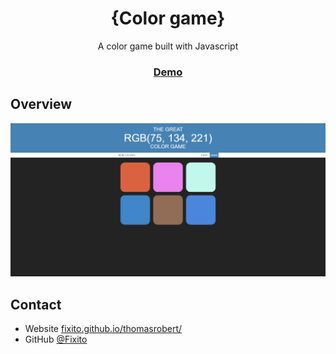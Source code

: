 <h1 align="center">{Color game}</h1>

<div align="center">
  A color game built with Javascript
</div>

<div align="center">
  <h3>
    <a href="https://thirsty-bell-acb3c6.netlify.app/">
      Demo
    </a>
  </h3>
</div>

<!-- OVERVIEW -->

## Overview

![screenshot](img/overview.PNG)

## Contact

- Website [fixito.github.io/thomasrobert/](https://fixito.github.io/thomasrobert/)
- GitHub [@Fixito](https://github.com/Fixito/color-game)
